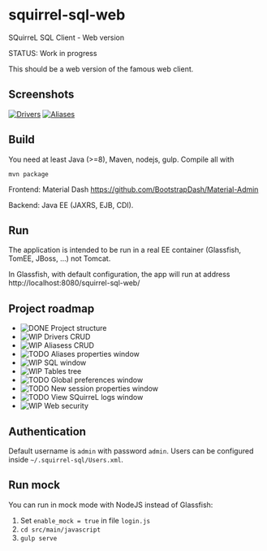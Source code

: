# squirrel-sql-web
SQuirreL SQL Client - Web version

STATUS: Work in progress


This should be a web version of the famous web client.

Screenshots
----------
[![Drivers](https://i.postimg.cc/9DfwVs8t/drivers.png)](https://i.postimg.cc/8zRRdSL3/drivers.png)
[![Aliases](https://i.postimg.cc/vchxJGzZ/aliases.png)](https://i.postimg.cc/Z5tPyRvp/aliases.png)

Build
-----
You need at least Java (>=8), Maven, nodejs, gulp. Compile all with

    mvn package

Frontend: Material Dash https://github.com/BootstrapDash/Material-Admin

Backend: Java EE (JAXRS, EJB, CDI).


Run
---
The application is intended to be run in a real EE container (Glassfish, TomEE, JBoss, ...) not Tomcat.

In Glassfish, with default configuration, the app will run at address http://localhost:8080/squirrel-sql-web/


Project roadmap
---------------

- ![DONE](https://img.shields.io/badge/Status-Done-green.svg) Project structure 
- ![WIP](https://img.shields.io/badge/Status-Done-green.svg) Drivers CRUD
- ![WIP](https://img.shields.io/badge/Status-Done-green.svg) Aliasess CRUD
- ![TODO](https://img.shields.io/badge/Status-ToDo-red.svg) Aliases properties window
- ![WIP](https://img.shields.io/badge/Status-WorkInProgress-yellow.svg) SQL window
- ![WIP](https://img.shields.io/badge/Status-WorkInProgress-yellow.svg) Tables tree
- ![TODO](https://img.shields.io/badge/Status-ToDo-red.svg) Global preferences window
- ![TODO](https://img.shields.io/badge/Status-ToDo-red.svg) New session properties window
- ![TODO](https://img.shields.io/badge/Status-ToDo-red.svg) View SQuirreL logs window
- ![WIP](https://img.shields.io/badge/Status-WorkInProgress-yellow.svg) Web security


Authentication
--------------
Default username is `admin` with password `admin`. Users can be configured inside `~/.squirrel-sql/Users.xml`.

Run mock
--------
You can run in mock mode with NodeJS instead of Glassfish:

1. Set `enable_mock = true` in file `login.js`
2. `cd src/main/javascript`
3. `gulp serve`
